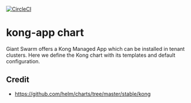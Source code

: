 [![CircleCI](https://circleci.com/gh/giantswarm/kong-app.svg?style=shield)](https://circleci.com/gh/giantswarm/kong-app)

# kong-app chart

Giant Swarm offers a Kong Managed App which can be installed in tenant clusters.
Here we define the Kong chart with its templates and default configuration.

## Credit

* https://github.com/helm/charts/tree/master/stable/kong